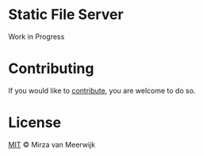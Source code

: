 # Static File Server

Work in Progress

# Contributing

If you would like to [contribute](https://github.com/Mimaaa/backend-listing-assigment/blob/master/CONTRIBUTING.md), you are welcome to do so.

# License

[MIT](https://github.com/Mimaaa/backend-listing-assigment/blob/master/LICENSE.md) © Mirza van Meerwijk
